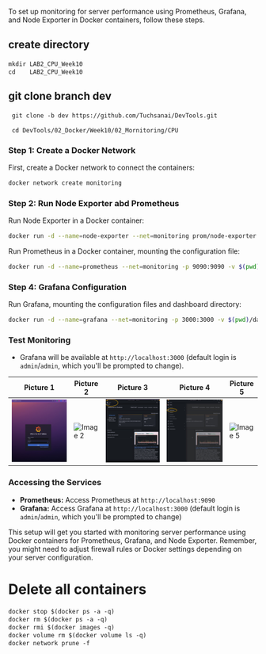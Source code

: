 To set up monitoring for server performance using Prometheus, Grafana, and Node Exporter in Docker containers, follow these steps.


## create directory

   
    mkdir LAB2_CPU_Week10
    cd    LAB2_CPU_Week10
    

## git clone branch dev
    
    
   ```
    git clone -b dev https://github.com/Tuchsanai/DevTools.git
   ```
   
   ```   
    cd DevTools/02_Docker/Week10/02_Mornitoring/CPU
   ```





### Step 1: Create a Docker Network
First, create a Docker network to connect the containers:
```bash
docker network create monitoring
```

### Step 2: Run Node Exporter abd Prometheus
Run Node Exporter in a Docker container:
```bash
docker run -d --name=node-exporter --net=monitoring prom/node-exporter
```


Run Prometheus in a Docker container, mounting the configuration file:
```bash
docker run -d --name=prometheus --net=monitoring -p 9090:9090 -v $(pwd)/prometheus.yml:/etc/prometheus/prometheus.yml prom/prometheus
```



### Step 4: Grafana Configuration

Run Grafana, mounting the configuration files and dashboard directory:

```bash
docker run -d --name=grafana --net=monitoring -p 3000:3000 -v $(pwd)/datasources.yaml:/etc/grafana/provisioning/datasources/datasources.yaml -v $(pwd)/dashboards.yaml:/etc/grafana/provisioning/dashboards/dashboards.yaml -v $(pwd)/grafana-dashboards:/var/lib/grafana/dashboards grafana/grafana
```
### Test Monitoring
- Grafana will be available at `http://localhost:3000` (default login is `admin`/`admin`, which you'll be prompted to change). 

| Picture 1 | Picture 2 | Picture 3 | Picture 4 | Picture 5 |
|-----------|-----------|-----------|-----------|-----------|
| ![Image 1](./images/grafana_login.jpg) | ![Image 2](./images/grafana_login1.jpg) | ![Image 3](./images/grafana_login2.jpg) | ![Image 4](./images/grafana_login3.jpg) | ![Image 5](image5.jpg) |


### Accessing the Services
- **Prometheus:** Access Prometheus at `http://localhost:9090`
- **Grafana:** Access Grafana at `http://localhost:3000` (default login is `admin`/`admin`, which you'll be prompted to change)

This setup will get you started with monitoring server performance using Docker containers for Prometheus, Grafana, and Node Exporter. Remember, you might need to adjust firewall rules or Docker settings depending on your server configuration.




# Delete all containers

```
docker stop $(docker ps -a -q)  
docker rm $(docker ps -a -q) 
docker rmi $(docker images -q) 
docker volume rm $(docker volume ls -q)  
docker network prune -f
```
